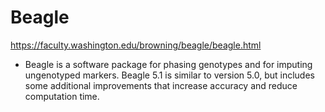 # Beagle
<https://faculty.washington.edu/browning/beagle/beagle.html>

- Beagle is a software package for phasing genotypes and for imputing ungenotyped markers. Beagle 5.1 is similar to version 5.0, but includes some additional improvements that increase accuracy and reduce computation time.
